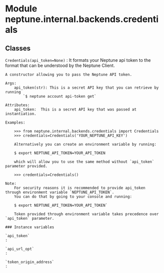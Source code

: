 Module neptune.internal.backends.credentials
============================================

Classes
-------

`Credentials(api_token=None)`
:   It formats your Neptune api token to the format that can be understood by the Neptune Client.
    
    A constructor allowing you to pass the Neptune API token.
    
    Args:
        api_token(str): This is a secret API key that you can retrieve by running
            `$ neptune account api-token get`
    
    Attributes:
        api_token:  This is a secret API key that was passed at instantiation.
    
    Examples:
    
        >>> from neptune.internal.backends.credentials import Credentials
        >>> credentials=Credentials('YOUR_NEPTUNE_API_KEY')
    
        Alternatively you can create an environment variable by running:
    
        $ export NEPTUNE_API_TOKEN=YOUR_API_TOKEN
    
        which will allow you to use the same method without `api_token` parameter provided.
    
        >>> credentials=Credentials()
    
    Note:
        For security reasons it is recommended to provide api_token through environment variable `NEPTUNE_API_TOKEN`.
        You can do that by going to your console and running:
    
        $ export NEPTUNE_API_TOKEN=YOUR_API_TOKEN`
    
        Token provided through environment variable takes precedence over `api_token` parameter.

    ### Instance variables

    `api_token`
    :

    `api_url_opt`
    :

    `token_origin_address`
    :